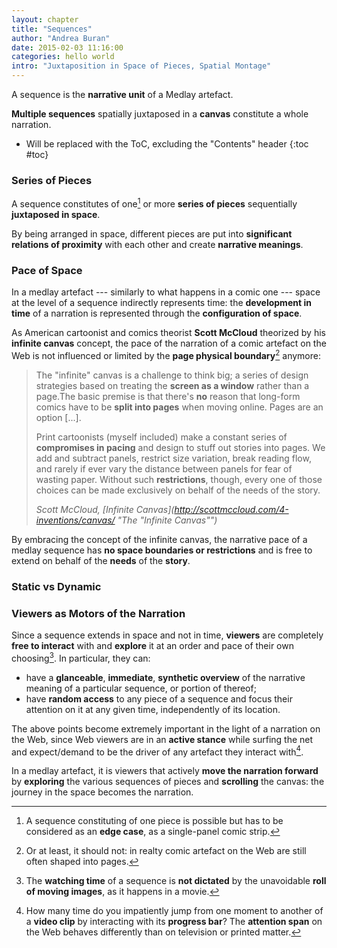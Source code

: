 ```yaml
---
layout: chapter
title: "Sequences"
author: "Andrea Buran"
date: 2015-02-03 11:16:00
categories: hello world
intro: "Juxtaposition in Space of Pieces, Spatial Montage"
---
```


A sequence is the **narrative unit** of a Medlay artefact.

**Multiple sequences** spatially juxtaposed in a **canvas** constitute a whole narration.

+ Will be replaced with the ToC, excluding the "Contents" header
{:toc #toc}

### Series of Pieces

A sequence constitutes of one[^one-piece-sequence] or more **series of pieces** sequentially **juxtaposed in space**.

By being arranged in space, different pieces are put into **significant relations of proximity** with each other and create **narrative meanings**.

### Pace of Space

In a medlay artefact --- similarly to what happens in a comic one --- space at the level of a sequence indirectly represents time: the **development in time** of a narration is represented through the **configuration of space**.
 
As American cartoonist and comics theorist **Scott McCloud** theorized by his **infinite canvas** concept, the pace of the narration of a comic artefact on the Web is not influenced or limited by the **page physical boundary**[^page] anymore:

> The "infinite" canvas is a challenge to think big; a series of design strategies based on treating the **screen as a window** rather than a page.The basic premise is that there's **no** reason that long-form comics have to be **split into pages** when moving online. Pages are an option [...].
>
> Print cartoonists (myself included) make a constant series of **compromises in pacing** and design to stuff out stories into pages. We add and subtract panels, restrict size variation, break reading flow, and rarely if ever vary the distance between panels for fear of wasting paper. Without such **restrictions**, though, every one of those choices can be made exclusively on behalf of the needs of the story.
>
> <cite class="source">Scott McCloud, *[Infinite Canvas](http://scottmccloud.com/4-inventions/canvas/ "The "Infinite Canvas"")*</cite>

By embracing the concept of the infinite canvas, the narrative pace of a medlay sequence has **no space boundaries or restrictions** and is free to extend on behalf of the **needs** of the **story**.

### Static vs Dynamic



### Viewers as Motors of the Narration

Since a sequence extends in space and not in time, **viewers** are completely **free to interact** with and **explore** it at an order and pace of their own choosing[^roll]. In particular, they can:

+ have a **glanceable**, **immediate**, **synthetic overview** of the narrative meaning of a particular sequence, or portion of thereof;
+ have **random access** to any piece of a sequence and focus their attention on it at any given time, independently of its location.

The above points become extremely important in the light of a narration on the Web, since Web viewers are in an **active stance** while surfing the net and expect/demand to be the driver of any artefact they interact with[^progress-bar].

In a medlay artefact, it is viewers that actively **move the narration forward** by **exploring** the various sequences of pieces and **scrolling** the canvas: the journey in the space becomes the narration.




[^pieces]: More on pieces in the previous chapters, [Pieces]().

[^one-piece-sequence]: A sequence constituting of one piece is possible but has to be considered as an **edge case**, as a single-panel comic strip.

[^page]: Or at least, it should not: in realty comic artefact on the Web are still often shaped into pages.

[^roll]: The **watching time** of a sequence is **not dictated** by the unavoidable **roll of moving images**, as it happens in a movie.

[^progress-bar]: How many time do you impatiently jump from one moment to another of a **video clip** by interacting with its **progress bar**? The **attention span** on the Web behaves differently than on television or printed matter.